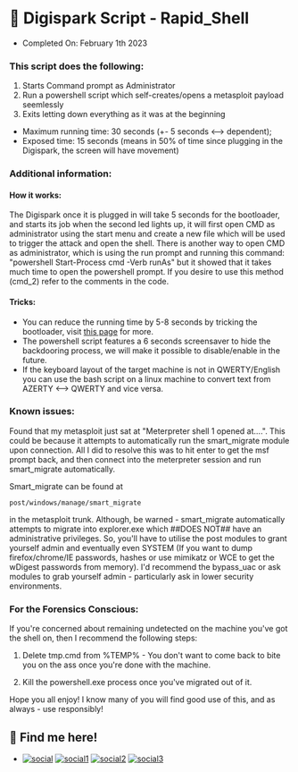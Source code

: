 # 🌊 Digispark Script - Rapid_Shell
- Completed On: February 1th 2023

### This script does the following:
1. Starts Command prompt as Administrator
2. Run a powershell script which self-creates/opens a metasploit payload seemlessly
3. Exits letting down everything as it was at the beginning

- Maximum running time: 30 seconds (+- 5 seconds <--> dependent);
- Exposed time: 15 seconds (means in 50% of time since plugging in the Digispark, the screen will have movement)

### Additional information:
  #### How it works:
   The Digispark once it is plugged in will take 5 seconds for the bootloader, and starts its job when the second led lights up, it will first open CMD as administrator using the start menu and create a new file which will be used to trigger the attack and open the shell.
   There is another way to open CMD as administrator, which is using the run prompt and running this command: "powershell Start-Process cmd -Verb runAs" but it showed that it takes much time to open the powershell prompt. If you desire to use this method (cmd_2) refer to the comments in the code.
   #### Tricks:   
  - You can reduce the running time by 5-8 seconds by tricking the bootloader, visit [this page](https://digistump.com/wiki/digispark/tricks) for more.
  - The powershell script features a 6 seconds screensaver to hide the backdooring process, we will make it possible to disable/enable in the future.
  - If the keyboard layout of the target machine is not in QWERTY/English you can use the bash script on a linux machine to convert text from AZERTY <--> QWERTY and vice versa.
  
### Known issues:

Found that my metasploit just sat at "Meterpreter shell 1 opened at....". This could be because it attempts to automatically run the smart_migrate module upon connection. All I did to resolve this was to hit enter to get the msf prompt back, and then connect into the meterpreter session and run smart_migrate automatically.

Smart_migrate can be found at

    post/windows/manage/smart_migrate

in the metasploit trunk. Although, be warned - smart_migrate automatically attempts to migrate into explorer.exe which ##DOES NOT## have an administrative privileges. So, you'll have to utilise the post modules to grant yourself admin and eventually even SYSTEM (If you want to dump firefox/chrome/IE passwords, hashes or use mimikatz or WCE to get the wDigest passwords from memory). I'd recommend the bypass_uac or ask modules to grab yourself admin - particularly ask in lower security environments.

### For the Forensics Conscious:
If you're concerned about remaining undetected on the machine you've got the shell on, then I recommend the following steps:

1. Delete tmp.cmd from %TEMP% - You don't want to come back to bite you on the ass once you're done with the machine.

2. Kill the powershell.exe process once you've migrated out of it.

Hope you all enjoy! I know many of you will find good use of this, and as always - use responsibly!

## 🐬 Find me here!
- [![social](https://img.shields.io/static/v1?logo=twitter&link=https://twitter.com/m6sser&label=&message=m6sser&color=white&logoColor=white&style=flat&labelColor=4f94ef)](https://twitter.com/m6sser)
[![social1](https://img.shields.io/static/v1?logo=instagram&link=https://instagram.com/fmesser11&label=&message=fmesser11&color=white&logoColor=white&style=flat&labelColor=4f94ef)](https://instagram.com/fmesser11)
[![social2](https://img.shields.io/static/v1?logo=GitHub&link=https://github.com/m6sser&label=&message=m6sser&color=white&logoColor=white&style=flat&labelColor=4f94ef)](https://github.com/m6sser)
[![social3](https://img.shields.io/static/v1?logo=Discord&link=http://discordapp.com/users/974844018762588200&label=&message=m6sser%232396&color=white&logoColor=white&style=flat&labelColor=4f94ef)](http://discordapp.com/users/974844018762588200)

